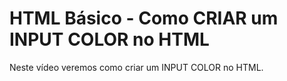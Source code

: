# HTML Básico - Como CRIAR um INPUT COLOR no HTML

Neste vídeo veremos como criar um INPUT COLOR no HTML.